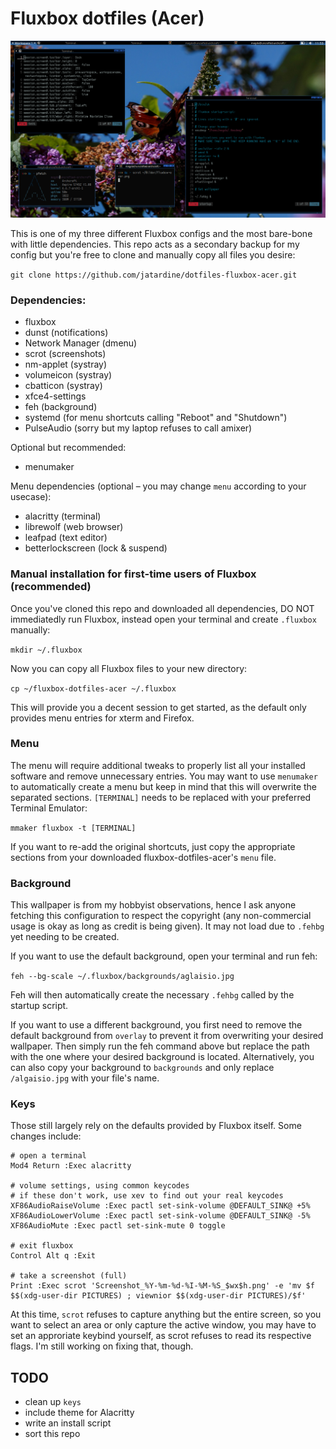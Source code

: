 # Fluxbox dotfiles (Acer)

![](https://github.com/jatardine/dotfiles-fluxbox-acer/blob/main/fluxbox-acer-prev.png)

This is one of my three different Fluxbox configs and the most bare-bone with little dependencies. This repo acts as a secondary backup for my config but you're free to clone and manually copy all files you desire:

`git clone https://github.com/jatardine/dotfiles-fluxbox-acer.git`

### Dependencies:

- fluxbox
- dunst (notifications)
- Network Manager (dmenu)
- scrot (screenshots)
- nm-applet (systray)
- volumeicon (systray)
- cbatticon (systray)
- xfce4-settings
- feh (background)
- systemd (for menu shortcuts calling "Reboot" and "Shutdown")
- PulseAudio (sorry but my laptop refuses to call amixer)

Optional but recommended:

- menumaker

Menu dependencies (optional – you may change `menu` according to your usecase):
- alacritty (terminal)
- librewolf (web browser)
- leafpad (text editor)
- betterlockscreen (lock & suspend)

### Manual installation for first-time users of Fluxbox (recommended)

Once you've cloned this repo and downloaded all dependencies, DO NOT immediatedly run Fluxbox, instead open your terminal and create `.fluxbox` manually:

`mkdir ~/.fluxbox`

Now you can copy all Fluxbox files to your new directory:

`cp ~/fluxbox-dotfiles-acer ~/.fluxbox`

This will provide you a decent session to get started, as the default only provides menu entries for xterm and Firefox.

### Menu

The menu will require additional tweaks to properly list all your installed software and remove unnecessary entries. You may want to use `menumaker` to automatically create a menu but keep in mind that this will overwrite the separated sections. `[TERMINAL]` needs to be replaced with your preferred Terminal Emulator:

`mmaker fluxbox -t [TERMINAL]`

If you want to re-add the original shortcuts, just copy the appropriate sections from your downloaded fluxbox-dotfiles-acer's `menu` file.

### Background

This wallpaper is from my hobbyist observations, hence I ask anyone fetching this configuration to respect the copyright (any non-commercial usage is okay as long as credit is being given). It may not load due to `.fehbg` yet needing to be created.

If you want to use the default background, open your terminal and run feh:

`feh --bg-scale ~/.fluxbox/backgrounds/aglaisio.jpg`

Feh will then automatically create the necessary `.fehbg` called by the startup script.

If you want to use a different background, you first need to remove the default background from `overlay` to prevent it from overwriting your desired wallpaper. Then simply run the feh command above but replace the path with the one where your desired background is located. Alternatively, you can also copy your background to `backgrounds` and only replace `/algaisio.jpg` with your file's name.

### Keys

Those still largely rely on the defaults provided by Fluxbox itself. Some changes include:

```
# open a terminal
Mod4 Return :Exec alacritty

# volume settings, using common keycodes
# if these don't work, use xev to find out your real keycodes
XF86AudioRaiseVolume :Exec pactl set-sink-volume @DEFAULT_SINK@ +5%
XF86AudioLowerVolume :Exec pactl set-sink-volume @DEFAULT_SINK@ -5%
XF86AudioMute :Exec pactl set-sink-mute 0 toggle

# exit fluxbox
Control Alt q :Exit

# take a screenshot (full)
Print :Exec scrot 'Screenshot_%Y-%m-%d-%I-%M-%S_$wx$h.png' -e 'mv $f $$(xdg-user-dir PICTURES) ; viewnior $$(xdg-user-dir PICTURES)/$f'
```

At this time, `scrot` refuses to capture anything but the entire screen, so you want to select an area or only capture the active window, you may have to set an approriate keybind yourself, as scrot refuses to read its respective flags. I'm still working on fixing that, though.

## TODO

- clean up `keys`
- include theme for Alacritty
- write an install script
- sort this repo
